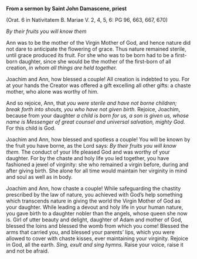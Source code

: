 

**From a sermon by Saint John Damascene, priest**

(Orat. 6 in Nativitatem B. Mariae V. 2, 4, 5, 6: PG 96, 663, 667, 670)

_By their fruits you will know them_

Ann was to be the mother of the Virgin Mother of God, and hence nature did not dare to anticipate the flowering of grace. Thus nature remained sterile, until grace produced its fruit. For she who was to be born had to be a first-born daughter, since she would be the mother of the first-born of all creation, _in whom all things are held together._

Joachim and Ann, how blessed a couple! All creation is indebted to you. For at your hands the Creator was offered a gift excelling all other gifts: a chaste mother, who alone was worthy of him.

And so rejoice, Ann, that _you were sterile and have not borne children; break forth into shouts, you who have not given birth._ Rejoice, Joachim, because from your daughter _a child is born for us, a son is given us, whose name is Messenger of great counsel and universal salvation, mighty God._ For this child is God.

Joachim and Ann, how blessed and spotless a couple! You will be known by the fruit you have borne, as the Lord says: _By their fruits you will know them._ The conduct of your life pleased God and was worthy of your daughter. For by the chaste and holy life you led together, you have fashioned a jewel of virginity: she who remained a virgin before, during and after giving birth. She alone for all time would maintain her virginity in mind and soul as well as in body.

Joachim and Ann, how chaste a couple! While safeguarding the chastity prescribed by the law of nature, you achieved with God’s help something which transcends nature in giving the world the Virgin Mother of God as your daughter. While leading a devout and holy life in your human nature, you gave birth to a daughter nobler than the angels, whose queen she now is. Girl of utter beauty and delight, daughter of Adam and mother of God, blessed the loins and blessed the womb from which you come! Blessed the arms that carried you, and blessed your parents’ lips, which you were allowed to cover with chaste kisses, ever maintaining your virginity. Rejoice in God, all the earth. _Sing, exult and sing hymns._ Raise your voice, raise it and not be afraid.

